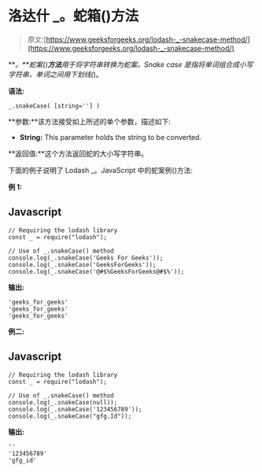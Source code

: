 # 洛达什 _。蛇箱()方法

> 原文:[https://www.geeksforgeeks.org/lodash-_-snakecase-method/](https://www.geeksforgeeks.org/lodash-_-snakecase-method/)

**_。**蛇案()**方法**用于将字符串转换为蛇案。Snake case 是指将单词组合成小写字符串，单词之间用下划线(_)。

**语法:**

```
_.snakeCase( [string=''] )

```

**参数:**该方法接受如上所述的单个参数，描述如下:

*   **String:** This parameter holds the string to be converted.

**返回值:**这个方法返回蛇的大小写字符串。

下面的例子说明了 Lodash _。JavaScript 中的蛇案例()方法:

**例 1:**

## Javascript

```
// Requiring the lodash library  
const _ = require("lodash");  

// Use of _.snakeCase() method 
console.log(_.snakeCase('Geeks For Geeks')); 
console.log(_.snakeCase('GeeksForGeeks'));
console.log(_.snakeCase('@#$%GeeksForGeeks@#$%'));
```

**输出:**

```
'geeks_for_geeks'
'geeks_for_geeks'
'geeks_for_geeks'

```

**例二:**

## Javascript

```
// Requiring the lodash library  
const _ = require("lodash");  

// Use of _.snakeCase() method 
console.log(_.snakeCase(null)); 
console.log(_.snakeCase('123456789'));
console.log(_.snakeCase("gfg.Id"));
```

**输出:**

```
''
'123456789'
'gfg_id'

```